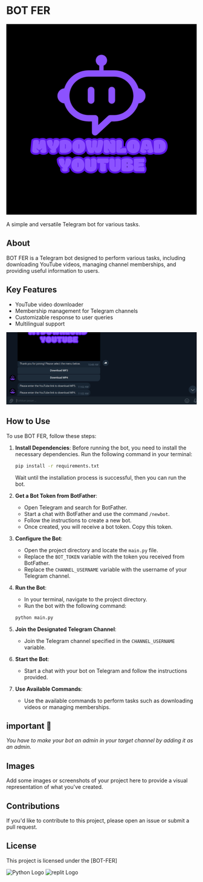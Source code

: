 # BOT FER
![Description Image](images/my.png)

A simple and versatile Telegram bot for various tasks.

## About

BOT FER is a Telegram bot designed to perform various tasks, including downloading YouTube videos, managing channel memberships, and providing useful information to users.

## Key Features

- YouTube video downloader
- Membership management for Telegram channels
- Customizable response to user queries
- Multilingual support

![Feature Image](images/fitur.png)

## How to Use

To use BOT FER, follow these steps:

1. **Install Dependencies**: Before running the bot, you need to install the necessary dependencies. Run the following command in your terminal:

    ```bash
    pip install -r requirements.txt
    ```

    Wait until the installation process is successful, then you can run the bot.

2. **Get a Bot Token from BotFather**:
    - Open Telegram and search for BotFather.
    - Start a chat with BotFather and use the command `/newbot`.
    - Follow the instructions to create a new bot.
    - Once created, you will receive a bot token. Copy this token.

3. **Configure the Bot**:
    - Open the project directory and locate the `main.py` file.
    - Replace the `BOT_TOKEN` variable with the token you received from BotFather.
    - Replace the `CHANNEL_USERNAME` variable with the username of your Telegram channel.

4. **Run the Bot**:
    - In your terminal, navigate to the project directory.
    - Run the bot with the following command:

    ```bash
    python main.py
    ```

5. **Join the Designated Telegram Channel**:
    - Join the Telegram channel specified in the `CHANNEL_USERNAME` variable.

6. **Start the Bot**:
    - Start a chat with your bot on Telegram and follow the instructions provided.

7. **Use Available Commands**:
    - Use the available commands to perform tasks such as downloading videos or managing memberships.


## important 📌
*You have to make your bot an admin in your target channel by adding it as an admin.*

## Images

Add some images or screenshots of your project here to provide a visual representation of what you've created.

## Contributions

If you'd like to contribute to this project, please open an issue or submit a pull request.

## License

This project is licensed under the [BOT-FER]


![Python Logo](https://www.python.org/static/community_logos/python-logo.png)
![replit Logo](https://bookface-images.s3.amazonaws.com/logos/f69b9dd8b8663a44a3712e4dd86bf583117e2766.png)
